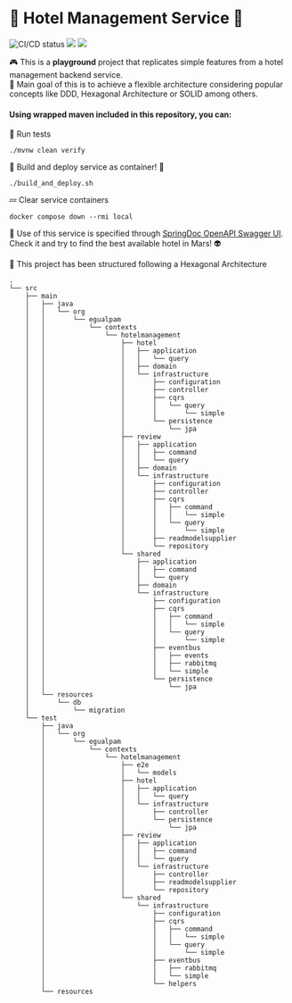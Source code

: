 # 🏨 Hotel Management Service 🏨

![CI/CD status](https://github.com/erickgualpa/hotel-management-service/actions/workflows/maven.yml/badge.svg)
[![](https://img.shields.io/badge/Spring%20Boot%20Version-3.3.4-blue)](/pom.xml)
[![](https://img.shields.io/badge/Java%20Version-21-blue)](/pom.xml)

🎮 This is a **playground** project that replicates simple features from a hotel management backend service.
<br>
🤔 Main goal of this is to achieve a flexible architecture considering popular concepts like DDD, Hexagonal Architecture
or
SOLID among others.

#### Using wrapped maven included in this repository, you can:

🧪 Run tests
<br>

```shell script
./mvnw clean verify
```

🚀 Build and deploy service as container! 🐳
<br>

```shell script
./build_and_deploy.sh
```

💤 Clear service containers

```shell script
docker compose down --rmi local
```

🔹 Use of this service is specified through [SpringDoc OpenAPI Swagger UI](http://localhost:8080/swagger-ui/index.html).
Check it and try to find the best available hotel in Mars! 👽
<br>

📣 This project has been structured following a Hexagonal Architecture

[//]: # (Directory tree below was generated using 'tree -d -I target' command)

```
.
└── src
    ├── main
    │   ├── java
    │   │   └── org
    │   │       └── egualpam
    │   │           └── contexts
    │   │               └── hotelmanagement
    │   │                   ├── hotel
    │   │                   │   ├── application
    │   │                   │   │   └── query
    │   │                   │   ├── domain
    │   │                   │   └── infrastructure
    │   │                   │       ├── configuration
    │   │                   │       ├── controller
    │   │                   │       ├── cqrs
    │   │                   │       │   └── query
    │   │                   │       │       └── simple
    │   │                   │       └── persistence
    │   │                   │           └── jpa
    │   │                   ├── review
    │   │                   │   ├── application
    │   │                   │   │   ├── command
    │   │                   │   │   └── query
    │   │                   │   ├── domain
    │   │                   │   └── infrastructure
    │   │                   │       ├── configuration
    │   │                   │       ├── controller
    │   │                   │       ├── cqrs
    │   │                   │       │   ├── command
    │   │                   │       │   │   └── simple
    │   │                   │       │   └── query
    │   │                   │       │       └── simple
    │   │                   │       ├── readmodelsupplier
    │   │                   │       └── repository
    │   │                   └── shared
    │   │                       ├── application
    │   │                       │   ├── command
    │   │                       │   └── query
    │   │                       ├── domain
    │   │                       └── infrastructure
    │   │                           ├── configuration
    │   │                           ├── cqrs
    │   │                           │   ├── command
    │   │                           │   │   └── simple
    │   │                           │   └── query
    │   │                           │       └── simple
    │   │                           ├── eventbus
    │   │                           │   ├── events
    │   │                           │   ├── rabbitmq
    │   │                           │   └── simple
    │   │                           └── persistence
    │   │                               └── jpa
    │   └── resources
    │       └── db
    │           └── migration
    └── test
        ├── java
        │   └── org
        │       └── egualpam
        │           └── contexts
        │               └── hotelmanagement
        │                   ├── e2e
        │                   │   └── models
        │                   ├── hotel
        │                   │   ├── application
        │                   │   │   └── query
        │                   │   └── infrastructure
        │                   │       ├── controller
        │                   │       └── persistence
        │                   │           └── jpa
        │                   ├── review
        │                   │   ├── application
        │                   │   │   ├── command
        │                   │   │   └── query
        │                   │   └── infrastructure
        │                   │       ├── controller
        │                   │       ├── readmodelsupplier
        │                   │       └── repository
        │                   └── shared
        │                       └── infrastructure
        │                           ├── configuration
        │                           ├── cqrs
        │                           │   ├── command
        │                           │   │   └── simple
        │                           │   └── query
        │                           │       └── simple
        │                           ├── eventbus
        │                           │   ├── rabbitmq
        │                           │   └── simple
        │                           └── helpers
        └── resources
```
